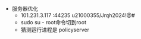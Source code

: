 - 服务器优化
  - 101.231.3.117 :44235   u21000355/Jrqh2024!@#
  - sudo su - root命令切到root
  - 猜测运行进程是 policyserver